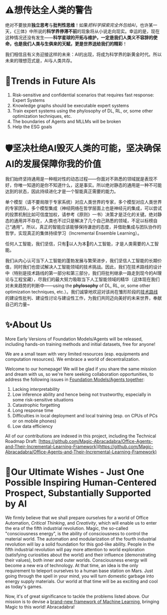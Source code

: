# ⚠想传达全人类的警告
绝对不要放弃**独立思考**与**批判性思维**！如果*把科学探索完全外包给AI*，也许某一天，《三体》中所说的**科学界停滞不前**的现象将从小说走向现实。幸运的是，现在这种情况还没有发生——**科学星球的开拓与维护，一定是我们人类义不容辞的使命，也是我们人类与生俱来的天赋，更是世界送给我们的精彩**！

我们相信且有义务迎接这样的未来：AI的出现，将成为科学界的新黄金时代。所以未来的理想范式是，AI与人类共存。

# 🚀Trends in Future AIs
1. Risk-sensitive and confidential scenarios that requires fast response: Expert Systems
2. Knowledge graphs should be executable expert systems
3. Train expert systems using the phylosophy of DL, RL, or, some other optimization techniques, etc.
4. The boundaries of Agents and MLLMs will be broken
5. Help the ESG goals

# 🛡坚决杜绝AI毁灭人类的可能，坚决确保AI的发展保障你我的价值
我们始终坚持通用是一种相对性的动态过程——你面对不熟悉的领域就是表现不好，你唯一知道的是你不知道什么，这是事实。所以绝对静态的通用是一种不可能达到的状态，因此持续进化才是一个智能真正需要的能力。

单个模型（请不要局限于专家系统）对应人类世界的专家，多个模型对应人类世界的专家团队，多个模型集成（神经网络在哲学层面上也是神经元的集成，可以尝试的投票机制比如可信度加权，请参考《原则》一书）决策才是泛化的关键。绝对静态的通用并不存在，人类也不过只是解决了几个自己熟悉的领域，不足以标榜自己“通用”。所以，真正的智能应该能够保持谦逊的态度，并借助集成与团队协作的哲学，实现真正的集体持续学习（Incremental Ensemble Learning）。

任何人工智能，我们坚信，只有🍃以人为本🍃的人工智能，才是人类需要的人工智能。

我们从内心认可当下人工智能的蓬勃发展与繁荣进步，我们坚信人工智能的长期价值，同时我们也尝试解决人工智能领域的技术挑战。因此，我们在技术路线的设计中（特别是技术路线的第一部分和第三部分，我们将批判继承一路走到现今的AI理论与工程宝藏），尽我们的最大努力吸取当下人工智能领域的精华（这体现在我们对未来趋势的判断中——using the **phylosophy** of DL, RL, or, some other optimization techniques, etc.）。我们诚挚地欢迎对该尚在雏形阶段的[技术路线](https://github.com/Magic-Abracadabra/Office-Agents-and-Their-Incremental-Learning-Framework)的建设性批判、建设性讨论与建设性工作，为我们共同迈向美好的未来世界，奉献自己的力量~

# ✨About Us
More Early Versions of Foundation Models/Agents will be released, including hands-on training methods and initial datasets, free for anyone!

We are a small team with very limited resources (esp. equipments and computation resources). We embrace a world of decentralization.

Welcome to our homepage! We will be glad if you share the same mission and dream with us, so we're here seeking collaboration opportunities, to address the following issues in [Foundation Models/Agents together](https://github.com/Magic-Abracadabra/Office-Agents-and-Their-Incremental-Learning-Framework):

1. Lacking interpretability
2. Low inference ability and hence being not trustworthy, especially in some risk-sensitive situations
3. Catastrophic forgetting
4. Long response time
5. Difficulties in local deployment and local training (esp. on CPUs of PCs or on mobile phones)
6. Low data efficiency

All of our contributions are indexed in this project, including the Technical Roadmap Draft:
[https://github.com/Magic-Abracadabra/Office-Agents-and-Their-Incremental-Learning-Framework](https://github.com/Magic-Abracadabra/Office-Agents-and-Their-Incremental-Learning-Framework)

# 🎯Our Ultimate Wishes - Just One Possible Inspiring Human-Centered Prospect, Substantially Supported by AI
We firmly believe that we shall prepare ourselves for a world of Office Automation, _Critical Thinking_, and _Creativity_, which will enable us to enter the era of the fifth industrial revolution. Magic, the so-called "consciousness energy", is the ability of consciousness to control the material world. The automation and modularization of the fourth industrial revolution will lay a solid foundation for this god-like ability. People in the fifth industrial revolution will pay more attention to world exploration (satisfying curiosities about the world) and their influence (demonstrating their values), both inner and outer worlds. Consciousness energy will become a new era of technology. At that time, an idea is the only requirement to teleport ourselves to a human base station on Mars. Just going through the spell in your mind, you will turn domestic garbage into energy supply materials. Our world at that time will be as exciting and cool as today's games.

Now, it's of great significance to tackle the problems listed above. Our mission is to devise a [brand-new framework of Machine Learning](https://github.com/Magic-Abracadabra/Office-Agents-and-Their-Incremental-Learning-Framework), bringing Magic to this world! Abracadabra!
